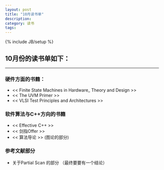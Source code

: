 ```yaml
---
layout: post
title: "10月读书单"
description: 
category: 读书 
tags: 
---
```

{% include JB/setup %} 
 
## 10月份的读书单如下：  
---  

### 硬件方面的书籍：
* << Finite State Machines in Hardware_ Theory and Design >>
* << The UVM Primer >>
* << VLSI Test Principles and Architectures >>

### 软件算法与C++方向的书籍  
* << Effective C++ >>
* << 剑指Offer >>
* << 算法导论 >> (图论的部分)

### 参考文献部分
* 关于Partial Scan 的部分 （最终要要有一个结论）

